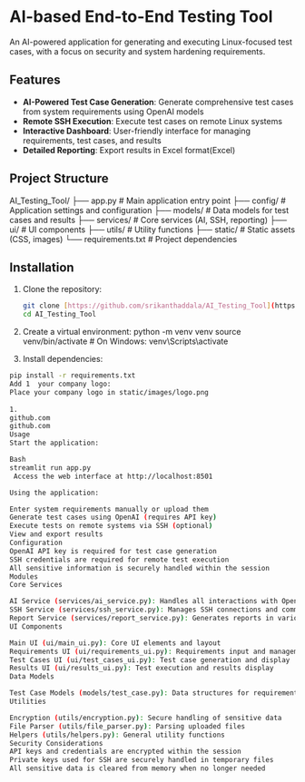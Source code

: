 # AI-based End-to-End Testing Tool

An AI-powered application for generating and executing Linux-focused test cases, with a focus on security and system hardening requirements.

## Features

- **AI-Powered Test Case Generation**: Generate comprehensive test cases from system requirements using OpenAI models
- **Remote SSH Execution**: Execute test cases on remote Linux systems
- **Interactive Dashboard**: User-friendly interface for managing requirements, test cases, and results
- **Detailed Reporting**: Export results in Excel format(Excel)

## Project Structure

AI_Testing_Tool/
├── app.py          # Main application entry point
├── config/         # Application settings and configuration
├── models/         # Data models for test cases and results
├── services/       # Core services (AI, SSH, reporting)
├── ui/             # UI components
├── utils/          # Utility functions
├── static/         # Static assets (CSS, images)
└── requirements.txt # Project dependencies

## Installation

1. Clone the repository:
   ```bash
   git clone [https://github.com/srikanthaddala/AI_Testing_Tool](https://github.com/srikanthaddala/AI_Testing_Tool)
   cd AI_Testing_Tool

2. Create a virtual environment:
    python -m venv venv
source venv/bin/activate   # On Windows: venv\Scripts\activate

 
3. Install dependencies:
```bash
pip install -r requirements.txt
Add 1  your company logo:
Place your company logo in static/images/logo.png
  
1.
github.com
github.com
Usage
Start the application:

Bash
streamlit run app.py
 Access the web interface at http://localhost:8501

Using the application:

Enter system requirements manually or upload them
Generate test cases using OpenAI (requires API key)
Execute tests on remote systems via SSH (optional)
View and export results
Configuration
OpenAI API key is required for test case generation
SSH credentials are required for remote test execution
All sensitive information is securely handled within the session
Modules
Core Services

AI Service (services/ai_service.py): Handles all interactions with OpenAI API
SSH Service (services/ssh_service.py): Manages SSH connections and command execution
Report Service (services/report_service.py): Generates reports in various formats
UI Components

Main UI (ui/main_ui.py): Core UI elements and layout
Requirements UI (ui/requirements_ui.py): Requirements input and management
Test Cases UI (ui/test_cases_ui.py): Test case generation and display
Results UI (ui/results_ui.py): Test execution and results display
Data Models

Test Case Models (models/test_case.py): Data structures for requirements, test cases, and results
Utilities

Encryption (utils/encryption.py): Secure handling of sensitive data
File Parser (utils/file_parser.py): Parsing uploaded files
Helpers (utils/helpers.py): General utility functions
Security Considerations
API keys and credentials are encrypted within the session
Private keys used for SSH are securely handled in temporary files
All sensitive data is cleared from memory when no longer needed   